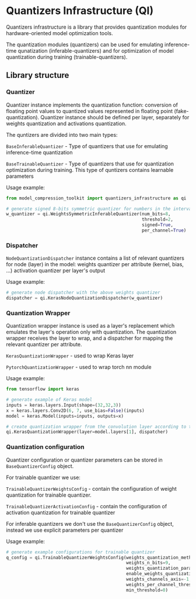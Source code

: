 # Quantizers Infrastructure (QI)

Quantizers infrastructure is a library that provides quantization modules for hardware-oriented model optimization tools.

The quantization modules (quantizers) can be used for emulating inference-time qunatization (inferable-quantizers) and for optimization of model quantization during training (trainable-quantizers).

## Library structure

### Quantizer

Quantizer instance implements the quantization function: conversion of floating point values to quantized values represented in floating point (fake-quantization).
Quantizer instance should be defined per layer, separately for weights quantization and activations quantization.

The quntizers are divided into two main types:

`BaseInferableQuantizer` - Type of quantizers that use for emulating inference-time quantization   

`BaseTrainableQuantizer` - Type of quantizers that use for quantization optimization during training. This type of quntizers contains learnable parameters

Usage example:

```python
from model_compression_toolkit import quantizers_infrastructure as qi

# generate signed 8-bits symmetric quantizer for numbers in the interval [-2,2) 
w_quantizer = qi.WeightsSymmetricInferableQuantizer(num_bits=8,
                                                    threshold=2,
                                                    signed=True,
                                                    per_channel=True)
```
### Dispatcher

`NodeQuantizationDispatcher` instance contains a list of relevant quantizers for node (layer) in the model:
weights quantizer per attribute (kernel, bias, ...)
activation quantizer per layer's output

Usage example:

```python
# generate node dispatcher with the above weights quantizer 
dispatcher = qi.KerasNodeQuantizationDispatcher(w_quantizer)
```
### Quantization Wrapper

Quantization wrapper instance is used as a layer's replacement which emulates the layer's operation only with quantization.
The quantization wrapper receives the layer to wrap, and a dispatcher for mapping the relevant quantizer per attribute. 

`KerasQuantizationWrapper` - used to wrap Keras layer

`PytorchQuantizationWrapper` - used to wrap torch nn module

Usage example:

```python
from tensorflow import keras

# generate example of Keras model
inputs = keras.layers.Input(shape=(32,32,3))
x = keras.layers.Conv2D(6, 7, use_bias=False)(inputs)
model = keras.Model(inputs=inputs, outputs=x)

# create quantization wrapper from the convolution layer according to the dispatcher
qi.KerasQuantizationWrapper(layer=model.layers[1], dispatcher)
```

### Quantization configuration

Quantizer configuration or quantizer parameters can be stored in `BaseQuantizerConfig` object. 

For trainable quantizer we use:

`TrainableQuantizerWeightsConfig` - contain the configuration of weight quantization for trainable quantizer.

`TrainableQuantizerActivationConfig` - contain the configuration of activation quantization for trainable quantizer

For inferable quantizers we don't use the `BaseQuantizerConfig` object, instead we use explicit parameters per quantizer  

Usage example:
```python
# generate example configurations for trainable quantizer
q_config = qi.TrainableQuantizerWeightsConfig(weights_quantization_method=QuantizationMethod.POWER_OF_TWO,
                                              weights_n_bits=9,
                                              weights_quantization_params={},
                                              enable_weights_quantization=True,
                                              weights_channels_axis=-1,
                                              weights_per_channel_threshold=True,
                                              min_threshold=0)


```



